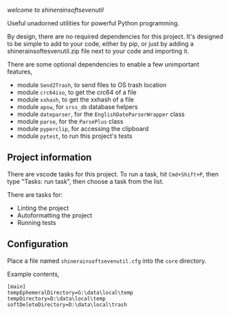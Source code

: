 
*welcome to shinerainsoftsevenutil*

Useful unadorned utilities for powerful Python programming.


By design, there are no required dependencies for this project. It's designed to be simple to add to your code, either by pip, or just by adding a shinerainsoftesvenutil.zip file next to your code and importing it.

There are some optional dependencies to enable a few unimportant features,

* module `Send2Trash`, to send files to OS trash location
* module `crc64iso`, to get the crc64 of a file
* module `xxhash`, to get the xxhash of a file
* module `apsw`, for `srss_db` database helpers
* module `dateparser`, for the `EnglishDateParserWrapper` class
* module `parse`, for the `ParsePlus` class
* module `pyperclip`, for accessing the clipboard
* module `pytest`, to run this project's tests

## Project information

There are vscode tasks for this project. To run a task, hit `Cmd+Shift+P`, then type "Tasks: run task", then choose a task from the list.

There are tasks for:
* Linting the project
* Autoformatting the project
* Running tests

## Configuration

Place a file named `shinerainsoftsevenutil.cfg` into the `core` directory.

Example contents,

```
[main]
tempEphemeralDirectory=G:\data\local\temp
tempDirectory=D:\data\local\temp
softDeleteDirectory=D:\data\local\trash

```


